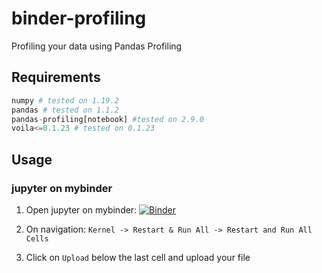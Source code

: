 # binder-profiling

Profiling your data using Pandas Profiling

## Requirements

```python
numpy # tested on 1.19.2
pandas # tested on 1.1.2
pandas-profiling[notebook] #tested on 2.9.0
voila<=0.1.23 # tested on 0.1.23
```

## Usage

### jupyter on mybinder

1. Open jupyter on mybinder: [![Binder](https://mybinder.org/badge_logo.svg)](https://mybinder.org/v2/gh/yasirroni/binder-profiling/master?filepath=%2Fbinder-profiling.ipynb)

2. On navigation: `Kernel -> Restart & Run All -> Restart and Run All Cells`

3. Click on `Upload` below the last cell and upload your file

<!---
Voila profiling ended up not showing
-->
<!---
### voila on mybinder
1. Open voila on mybinder: [![Binder](https://mybinder.org/badge_logo.svg)](https://mybinder.org/v2/gh/yasirroni/binder-profiling/master?urlpath=%2Fvoila%2Frender%2Fbinder-profiling.ipynb)
-->

<!---
Profiling using colab stopped at middle
-->
<!---
### jupyter on colab
1. Open jupyter on colab*: [![Open In Colab](https://colab.research.google.com/assets/colab-badge.svg)](https://colab.research.google.com/github/yasirroni/binder-profiling/blob/master/binder-profiling.ipynb)

2. Add the following code before the first cell:
```bash
!pip install -U pandas-profiling[notebook]
```

3. `Runtime -> Run all`